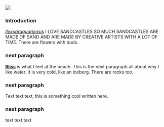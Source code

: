 <a href="https://www.juncture-digital.org"><img src="https://juncture-digital.github.io/juncture/static/images/ve-button.png"></a>

<param ve-config 
       title="I love oceans"
       author="Anna Hogarth"
       banner="https://upload.wikimedia.org/wikipedia/commons/b/b6/Santorin_%28GR%29%2C_Exomytis%2C_Vlychada_Beach_--_2017_--_2999_%28bw%29.jpg"
       layout="vertical">

### Introduction
[_Ilexparaguariensis_](https://powo.science.kew.org/taxon/urn:lsid:ipni.org:names:315555-2)  I LOVE SANDCASTLES SO MUCH SANDCASTLES ARE MADE OF SAND AND ARE MADE BY CREATIVE ARTISTS WITH A LOT OF TIME. There are <span data-mouseover-image-zoomto= "1949,1024,1386,1128">flowers with buds</span>.  
<param ve-image label="look at this big masterpiece" description="Photograph" license="public domain" url="https://upload.wikimedia.org/wikipedia/commons/a/af/Playa_de_Levante%2C_Benidorm%2C_Espa%C3%B1a%2C_2014-07-02%2C_DD_03.JPG">
<param ve-image label="seashell woman" description="Photograph" license="public domain" url="https://upload.wikimedia.org/wikipedia/commons/f/f7/Seashell%2C_from_the_Novelties_series_%28N228%2C_Type_3%29_issued_by_Kinney_Bros._MET_DPB874743.jpg">
<param ve-image label="guelder rose" description="Photograph" license="public domain" url="Viburnum_opulus_flower,_Guelder-rose_with_sterile_flowers.jpeg">
<param ve-entity eid="Q327561" title="SANDCASTLES">
<param ve-entity eid="Q34679" title=“SAND”>
<param ve-entity eid="Q84263196" title=“COVID-19 pandemic”>

### next paragraph
[__Bliss__](https://liveablissfullife.com/what-is-true-bliss/) is what I feel at the beach. This is the next paragraph all about why I like water. It is very cold, like an iceberg. There are rocks too. 
<param ve-image label="isn't it beautiful?" description="Photograph" license="public domain" url="https://upload.wikimedia.org/wikipedia/commons/b/b9/Mystic_Beach%2C_Vancouver_Island%2C_Canada_10.jpg" region="2283,976,901,734">
<param ve-entity eid="Q47568" title="iceberg">
<param ve-entity eid="Q34679" title=“SAND”>
<param ve-entity eid="Q84263196" title=“COVID-19 pandemic”>

### next paragraph
Text text text, this is something cool written here. 
<param ve-video vid="kIfU4EO8oy0">

### next paragraph
text text text
<param ve-image url="viburnum.jpeg">
